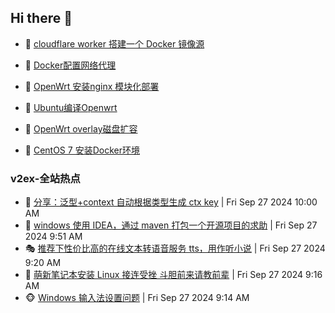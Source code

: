 ## Hi there 👋

<!--
**dkyg666/dkyg666** is a ✨ _special_ ✨ repository because its `README.md` (this file) appears on your GitHub profile.

Here are some ideas to get you started:

- 🔭 I’m currently working on ...
- 🌱 I’m currently learning ...
- 👯 I’m looking to collaborate on ...
- 🤔 I’m looking for help with ...
- 💬 Ask me about ...
- 📫 How to reach me: ...
- 😄 Pronouns: ...
- ⚡ Fun fact: ...
-->

<!-- BLOG-POST-LIST:START -->
- 🦩 [cloudflare worker 搭建一个 Docker 镜像源](http://blog.1996099.xyz/archives/cloudflare-worker-da-jian-yi-ge-docker-jing-xiang-zhan) 

- 🚦 [Docker配置网络代理](http://blog.1996099.xyz/archives/dockerpei-zhi-wang-luo-dai-li) 

- 🫶 [OpenWrt 安装nginx 模块化部署](http://blog.1996099.xyz/archives/openwrt-an-zhuang-nginx-mo-kuai-hua-bu-shu) 

- 🦄 [Ubuntu编译Openwrt](http://blog.1996099.xyz/archives/ubuntuzi-bian-yi-openwrt) 

- 🐻 [OpenWrt overlay磁盘扩容](http://blog.1996099.xyz/archives/openwrt-overlay) 

- 🤖 [CentOS 7 安装Docker环境](http://blog.1996099.xyz/archives/centos-docker) 
<!-- BLOG-POST-LIST:END -->

### v2ex-全站热点
<!-- v2ex:START -->
- 🥸 [分享：泛型+context 自动根据类型生成 ctx key](https://www.v2ex.com/t/1076403#reply0) | Fri Sep 27 2024 10:00 AM
- 🤗 [windows 使用 IDEA，通过 maven 打包一个开源项目的求助](https://www.v2ex.com/t/1076400#reply2) | Fri Sep 27 2024 9:51 AM
- 🎭 [推荐下性价比高的在线文本转语音服务 tts，用作听小说](https://www.v2ex.com/t/1076387#reply3) | Fri Sep 27 2024 9:20 AM
- 🥷 [萌新笔记本安装 Linux 接连受挫 斗胆前来请教前辈](https://www.v2ex.com/t/1076385#reply19) | Fri Sep 27 2024 9:16 AM
- 🐵 [Windows 输入法设置问题](https://www.v2ex.com/t/1076383#reply0) | Fri Sep 27 2024 9:14 AM<!-- v2ex:END -->

